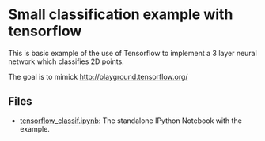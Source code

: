 
Small classification example with tensorflow
==========================

This is basic example of the use of Tensorflow to implement a 3 layer neural network which classifies 2D points.

The goal is to mimick http://playground.tensorflow.org/

Files
---

- [tensorflow_classif.ipynb](tensorflow_classif.ipynb): The standalone IPython Notebook with the example.
